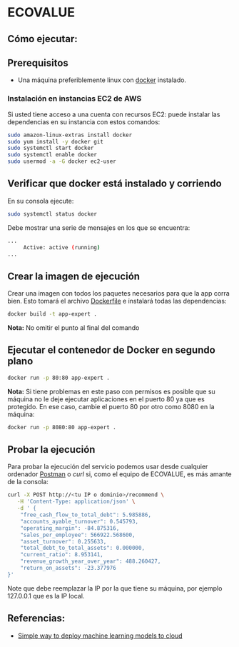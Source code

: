 # ECOVALUE

## Cómo ejecutar:

## Prerequisitos
- Una máquina preferiblemente linux con [docker](https://docs.docker.com/get-docker/) instalado.

###  Instalación en instancias EC2 de AWS
Si usted tiene acceso a una cuenta con recursos EC2: puede instalar las dependencias en su instancia con estos comandos:

~~~bash
sudo amazon-linux-extras install docker
sudo yum install -y docker git
sudo systemctl start docker
sudo systemctl enable docker
sudo usermod -a -G docker ec2-user
~~~


## Verificar que docker está instalado y corriendo

En su consola ejecute:
~~~bash
sudo systemctl status docker
~~~
Debe mostrar una serie de mensajes en los que se encuentra:

~~~bash
...
     Active: active (running)
...
~~~

## Crear la imagen de ejecución
Crear una imagen con todos los paquetes necesarios para que la app corra bien. Esto tomará el archivo [Dockerfile](https://github.com/fsosap/expert-system/blob/main/Dockerfile) e instalará todas las dependencias:

~~~bash
docker build -t app-expert .
~~~

**Nota:** No omitir el punto al final del comando

## Ejecutar el contenedor de Docker en segundo plano 

~~~bash
docker run -p 80:80 app-expert .
~~~

**Nota:** Si tiene problemas en este paso con permisos es posible que su máquina no le deje ejecutar aplicaciones en el puerto 80 ya que es protegido. En ese caso, cambie el puerto 80 por otro como 8080 en la máquina:

~~~bash
docker run -p 8080:80 app-expert .
~~~

## Probar la ejecución
Para probar la ejecución del servicio podemos usar desde cualquier ordenador [Postman](https://www.postman.com/downloads/) o *curl* si, como el equipo de ECOVALUE, es más amante de la consola:

~~~bash
curl -X POST http://<tu IP o dominio>/recommend \
   -H 'Content-Type: application/json' \
   -d ' {
    "free_cash_flow_to_total_debt": 5.985886,  
    "accounts_ayable_turnover": 0.545793, 
    "operating_margin": -84.875316, 
    "sales_per_employee": 566922.568600, 
    "asset_turnover": 0.255633, 
    "total_debt_to_total_assets": 0.000000, 
    "current_ratio": 8.953141, 
    "revenue_growth_year_over_year": 488.260427, 
    "return_on_assets": -23.377976
}'
~~~

Note que debe reemplazar la IP por la que tiene su máquina, por ejemplo 127.0.0.1 que es la IP local.

## Referencias:
- [Simple way to deploy machine learning models to cloud](https://towardsdatascience.com/simple-way-to-deploy-machine-learning-models-to-cloud-fd58b771fdcf)